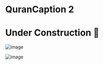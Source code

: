 # QuranCaption 2

# Under Construction :construction:


![image](https://github.com/zonetecde/QuranCaption-2/assets/56195432/d8e990f4-1bc0-4fb6-97f3-cb0c79e67095)

![image](https://github.com/zonetecde/QuranCaption-2/assets/56195432/5a7ea5ed-411e-47fd-889e-16f3c3fb5f76)
